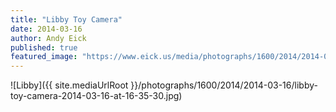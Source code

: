 ```yaml
---
title: "Libby Toy Camera"
date: 2014-03-16
author: Andy Eick
published: true
featured_image: "https://www.eick.us/media/photographs/1600/2014/2014-03-16/libby-toy-camera-2014-03-16-at-16-35-30.jpg"
---
```

![Libby]({{ site.mediaUrlRoot }}/photographs/1600/2014/2014-03-16/libby-toy-camera-2014-03-16-at-16-35-30.jpg)
